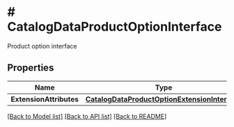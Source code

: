 # # CatalogDataProductOptionInterface
Product option interface

## Properties 


Name | Type | Description | Notes
------------ | ------------- | ------------- | -------------
**ExtensionAttributes**| [**CatalogDataProductOptionExtensionInterface**](CatalogDataProductOptionExtensionInterface.md) |   | [optional]


[[Back to Model list]](../../README.md#models) [[Back to API list]](../../README.md#endpoints) [[Back to README]](../../README.md)

